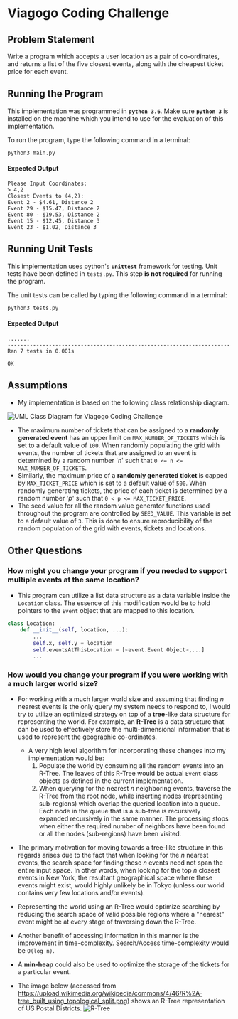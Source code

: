 # Viagogo Coding Challenge

## Problem Statement
Write a program which accepts a user location as a pair of co-ordinates, and returns a list of the five closest events, along with the cheapest ticket price for each event.

## Running the Program
This implementation was programmed in **`python 3.6`**. Make sure **`python 3`** is installed on the machine which you intend to use for the evaluation of this implementation.

To run the program, type the following command in a terminal:

```
python3 main.py
``` 

#### Expected Output
```
Please Input Coordinates:
> 4,2
Closest Events to (4,2):
Event 2 - $4.61, Distance 2
Event 29 - $15.47, Distance 2
Event 80 - $19.53, Distance 2
Event 15 - $12.45, Distance 3
Event 23 - $1.02, Distance 3
```

## Running Unit Tests
This implementation uses python's **`unittest`** framework for testing. Unit tests have been defined in `tests.py`.  This step **is not required** for running the program.

The unit tests can be called by typing the following command in a terminal:

```
python3 tests.py
```

#### Expected Output
```
.......
----------------------------------------------------------------------
Ran 7 tests in 0.001s

OK
```
## Assumptions

 - My implementation is based on the following class relationship diagram.

![UML Class Diagram for Viagogo Coding Challenge](https://www.lucidchart.com/publicSegments/view/0c2c6366-3cc2-47ed-a997-f7c300d7994f/image.png)
* The maximum number of tickets that can be assigned to a **randomly generated event** has an upper limit on `MAX_NUMBER_OF_TICKETS` which is set to a default value of `100`. When randomly populating the grid with events, the number of tickets that are assigned to an event is determined by a random number '_n_' such that `0 <= n <= MAX_NUMBER_OF_TICKETS`.
* Similarly, the maximum price of a **randomly generated ticket** is capped by `MAX_TICKET_PRICE` which is set to a default value of `500`. When randomly generating tickets, the price of each ticket is determined by a random number '_p_' such that `0 < p <= MAX_TICKET_PRICE`.
* The seed value for all the random value generator functions used throughout the program are controlled by `SEED_VALUE`. This variable is set to a default value of `3`. This is done to ensure reproducibility of the random population of the grid with events, tickets and locations.

## Other Questions

### How might you change your program if you needed to support multiple events at the same location?
* This program can utilize a list data structure as a data variable inside the `Location` class.  The essence of this modification would be to hold pointers to the `Event` object that are mapped to this location.
```python
class Location:
    def __init__(self, location, ...):
        ...
        self.x, self.y = location
        self.eventsAtThisLocation = [<event.Event Object>,...]
        ...
```

### How would you change your program if you were working with a much larger world size?
* For working with a much larger world size and assuming that finding _n_ nearest events is the only query my system needs to respond to, I would try to utilize an optimized strategy on top of a **tree**-like data structure for representing the world. For example, an **R-Tree** is a data structure that can be used to effectively store the multi-dimensional information that is used to represent the geographic co-ordinates.
	* A very high level algorithm for incorporating these changes into my implementation would be:
		1. Populate the world by consuming all the random events into an R-Tree. The leaves of this R-Tree would be actual `Event` class objects as defined in the current implementation.
		2. When querying for the nearest *n* neighboring events, traverse the R-Tree from the root node, while inserting nodes (representing sub-regions) which overlap the queried location into a queue. Each node in the queue that is a sub-tree is recursively expanded recursively in the same manner. The processing stops when either the required number of neighbors have been found or all the nodes (sub-regions) have been visited. 
	 
* The primary motivation for moving towards a tree-like structure in this regards arises due to the fact that when looking for the _n_ nearest events, the search space for finding these _n_ events need not span the entire input space. In other words, when looking for the top _n_ closest events in New York, the resultant geographical space where these events might exist, would highly unlikely be in Tokyo (unless our world contains very few locations and/or events).
* Representing the world using an R-Tree would optimize searching by reducing the search space of valid possible regions where a "nearest" event might be at every stage of traversing down the R-Tree. 
* Another benefit of accessing information in this manner is the improvement in time-complexity. Search/Access time-complexity would be `O(log n)`.
* A **min-heap** could also be used to optimize the storage of the tickets for a particular event.
* The image below (accessed from https://upload.wikimedia.org/wikipedia/commons/4/46/R%2A-tree_built_using_topological_split.png) shows an R-Tree representation of US Postal Districts. 
![R-Tree ](https://upload.wikimedia.org/wikipedia/commons/4/46/R%2A-tree_built_using_topological_split.png)

